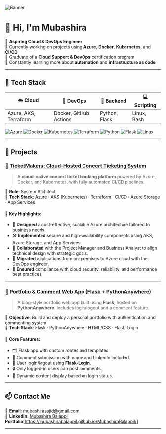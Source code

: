 ![Banner](https://your-banner-url.com/banner.png)

# 👋 Hi, I'm Mubashira

🚀 **Aspiring Cloud & DevOps Engineer**  
🎯 Currently working on projects using **Azure**, **Docker**, **Kubernetes**, and **CI/CD**  
📘 Graduate of a **Cloud Support & DevOps** certification program  
🌱 Constantly learning more about **automation** and **infrastructure as code**

---

## 🔧 Tech Stack

| ☁️ Cloud | 🔧 DevOps | 🐍 Backend | 💻 Scripting |
|----------|-----------|------------|---------------|
| Azure, AKS, Terraform | Docker, GitHub Actions | Python, Flask | Linux, Bash |

![Azure](https://img.shields.io/badge/Azure-0078D4?style=for-the-badge&logo=Microsoft-Azure&logoColor=white)
![Docker](https://img.shields.io/badge/Docker-2496ED?style=for-the-badge&logo=docker&logoColor=white)
![Kubernetes](https://img.shields.io/badge/Kubernetes-326CE5?style=for-the-badge&logo=kubernetes&logoColor=white)
![Terraform](https://img.shields.io/badge/Terraform-623CE4?style=for-the-badge&logo=terraform&logoColor=white)
![Python](https://img.shields.io/badge/Python-3776AB?style=for-the-badge&logo=python&logoColor=white)
![Flask](https://img.shields.io/badge/Flask-000000?style=for-the-badge&logo=flask&logoColor=white)
![Linux](https://img.shields.io/badge/Linux-FCC624?style=for-the-badge&logo=linux&logoColor=black)

---

## 🌟 Projects

### 🎫 [TicketMakers: Cloud-Hosted Concert Ticketing System](https://mubashirabalappil.github.io/TicketMakers/)

> A **cloud-native concert ticket booking platform** powered by Azure, Docker, and Kubernetes, with fully automated CI/CD pipelines.

🧠 **Role**: System Architect  
🔧 **Tech Stack**: Azure · AKS (Kubernetes) · Terraform · CI/CD · Azure Storage · App Services

#### 📄 Key Highlights:
- 🧩 **Designed** a cost-effective, scalable Azure architecture tailored to business needs.
- 🛠️ **Implemented** secure and high-availability components using AKS, Azure Storage, and App Services.
- 🤝 **Collaborated** with the Project Manager and Business Analyst to align technical design with strategic goals.
- 🔄 **Migrated** applications from on-premises to Azure cloud with the DevOps engineer.
- 🔐 **Ensured** compliance with cloud security, reliability, and performance best practices.

---

### 💬 [Portfolio & Comment Web App (Flask + PythonAnywhere)](https://mubashira.pythonanywhere.com/)

> A blog-style portfolio web app built using **Flask**, hosted on **PythonAnywhere**. Includes login/logout and a comment feature.

🧠 **Objective**: Build and deploy a personal portfolio with authentication and commenting system  
🔧 **Tech Stack**: Flask · PythonAnywhere · HTML/CSS · Flask-Login

#### 🧱 Core Features:
- 🗂️ Flask app with custom routes and templates.
- 💬 Comment submission with name and LinkedIn included.
- 🔐 User login/logout using **Flask-Login**.
- 🔒 Only logged-in users can post comments.
- 👀 Dynamic content display based on login status.

---

## 📫 Contact Me

📧 **Email**: [mubashirasajid@gmail.com](mailto:mubashirasajid@gmail.com)  
💼 **LinkedIn**: [Mubashira Balappil](https://www.linkedin.com/in/mubashira-balappil-7a65a235b/)\
**Portfolio**[https://mubashirabalappil.github.io/MubashiraBalappil/]

---


